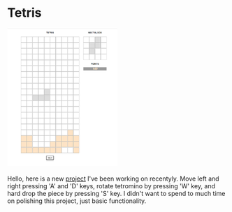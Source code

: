 # Tetris
<img src="thumbs/thumbnail.jpg" width="50%">
<br>
<br>
Hello, here is a new <a href="https://ivanmpr.github.io/Tetris/">project</a> I've been working on recentyly.
Move left and right pressing 'A' and 'D' keys, rotate tetromino by pressing
'W' key, and hard drop the piece by pressing 'S' key. I didn't want to spend
to much time on polishing this project, just basic functionality.
